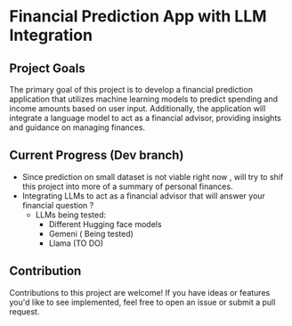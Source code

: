 # Financial Prediction App with LLM Integration

## Project Goals

The primary goal of this project is to develop a financial prediction application that utilizes machine learning models to predict spending and income amounts based on user input. Additionally, the application will integrate a language model to act as a financial advisor, providing insights and guidance on managing finances.

## Current Progress (Dev branch)
- Since prediction on small dataset is not viable right now , will try to shif this project into more of a summary of personal finances.
- Integrating LLMs to act as a financial advisor that will answer your financial question ?
   - LLMs being tested: 
      - Different Hugging face models
      - Gemeni ( Being tested)
      - Llama (TO DO)

## Contribution

Contributions to this project are welcome! If you have ideas or features you'd like to see implemented, feel free to open an issue or submit a pull request.
